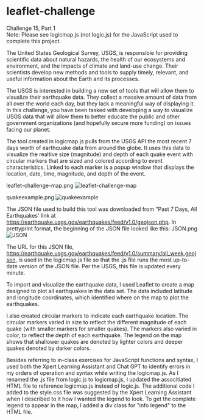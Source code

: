 # leaflet-challenge  
Challenge 15, Part 1  
Note: Please see logicmap.js (not logic.js) for the JavaScript used to complete this project.   

The United States Geological Survey, USGS, is responsible for providing scientific data about natural hazards, the health of our ecosystems and environment, and the impacts of climate and land-use change. Their scientists develop new methods and tools to supply timely, relevant, and useful information about the Earth and its processes.

The USGS is interested in building a new set of tools that will allow them to visualize their earthquake data. They collect a massive amount of data from all over the world each day, but they lack a meaningful way of displaying it. In this challenge, you have been tasked with developing a way to visualize USGS data that will allow them to better educate the public and other government organizations (and hopefully secure more funding) on issues facing our planet.

The tool created in logicmap.js pulls from the USGS API the most recent 7 days worth of earthquake data from around the globe. It uses this data to visualize the realtive size (magnitude) and depth of each quake event with circular markers that are sized and colored according to event characteristics. Linked to each marker is a popup window that displays the location, date, time, magnitude, and depth of the event. 

leaflet-challenge-map.png
![leaflet-challenge-map](https://github.com/mcjauregui/leaflet-challenge/assets/151464511/27312c5a-a6c9-4ba9-9868-d93c1efb7db1)

quakeexample.png
![quakeexample](https://github.com/mcjauregui/leaflet-challenge/assets/151464511/9188e58e-93f1-49a2-97c5-39926ba9982d)

The JSON file used to build this tool was downloaded from "Past 7 Days, All Earthquakes' link at https://earthquake.usgs.gov/earthquakes/feed/v1.0/geojson.php. In prettyprint format, the beginning of the JSON file looked like this:
JSON.png
![JSON](https://github.com/mcjauregui/leaflet-challenge/assets/151464511/3b574f74-2d9c-4c3a-b97b-d9c4f75c5597)

The URL for this JSON file, https://earthquake.usgs.gov/earthquakes/feed/v1.0/summary/all_week.geojson, is used in the logicmap.js file so that the .js file runs the most up-to-date version of the JSON file. Per the USGS, this file is updated every minute. 

To import and visualize the earthquake data, I used Leaflet to create a map designed to plot all earthquakes in the data set. The data included latitude and longitude coordinates, which identified where on the map to plot the earthquakes. 

I also created circular markers to indicate each earthquake location. The circular markers varied in size to reflect the different magnitude of each quake (with smaller markers for smaller quakes). The markers also varied in color, to reflect the depth of each earthquake. The legend on the map shows that shallower quakes are denoted by lighter colors and deeper quakes denoted by darker colors. 

Besides referring to in-class exercises for JavaScript functions and syntax, I used both the Xpert Learning Assistant and Chat GPT to identify errors in my orders of operation and syntax while writing the logicmap.js. As I renamed the .js file from logic.js to logicmap.js, I updated the associtiated HTML file to reference logicmap.js instead of logic.js. The additional code I added to the style.css file was suggested by the Xpert Learning Assistant when I described to it how I wanted the legend to look. To get the complete legend to appear in the map, I added a div class for "info legend" to the HTML file. 
